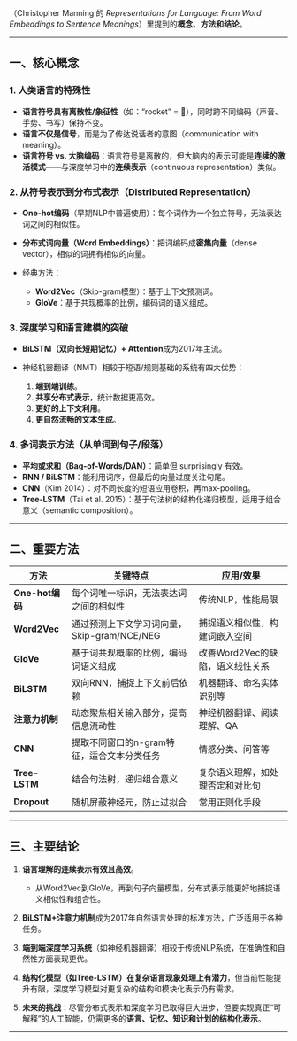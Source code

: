 （Christopher Manning 的 *Representations for Language: From Word Embeddings to Sentence Meanings*）里提到的**概念、方法和结论**。

---

## 一、核心概念

### 1. 人类语言的特殊性

* **语言符号具有离散性/象征性**（如：“rocket” = 🚀），同时跨不同编码（声音、手势、书写）保持不变。
* **语言不仅是信号**，而是为了传达说话者的意图（communication with meaning）。
* **语言符号 vs. 大脑编码**：语言符号是离散的，但大脑内的表示可能是**连续的激活模式**——与深度学习中的**连续表示**（continuous representation）类似。

### 2. 从符号表示到分布式表示（Distributed Representation）

* **One-hot编码**（早期NLP中普遍使用）：每个词作为一个独立符号，无法表达词之间的相似性。
* **分布式词向量（Word Embeddings）**：把词编码成**密集向量**（dense vector），相似的词拥有相似的向量。
* 经典方法：

  * **Word2Vec**（Skip-gram模型）：基于上下文预测词。
  * **GloVe**：基于共现概率的比例，编码词的语义组成。

### 3. 深度学习和语言建模的突破

* **BiLSTM（双向长短期记忆）+ Attention**成为2017年主流。
* 神经机器翻译（NMT）相较于短语/规则基础的系统有四大优势：

  1. **端到端训练**。
  2. **共享分布式表示**，统计数据更高效。
  3. **更好的上下文利用**。
  4. **更自然流畅的文本生成**。

### 4. 多词表示方法（从单词到句子/段落）

* **平均或求和（Bag-of-Words/DAN）**：简单但 surprisingly 有效。
* **RNN / BiLSTM**：能利用词序，但最后的向量过度关注句尾。
* **CNN**（Kim 2014）：对不同长度的短语应用卷积，再max-pooling。
* **Tree-LSTM**（Tai et al. 2015）：基于句法树的结构化递归模型，适用于组合意义（semantic composition）。

---

## 二、重要方法

| 方法            | 关键特点                           | 应用/效果                |
| ------------- | ------------------------------ | -------------------- |
| **One-hot编码** | 每个词唯一标识，无法表达词之间的相似性            | 传统NLP，性能局限           |
| **Word2Vec**  | 通过预测上下文学习词向量，Skip-gram/NCE/NEG | 捕捉语义相似性，构建词嵌入空间      |
| **GloVe**     | 基于词共现概率的比例，编码词语义组成             | 改善Word2Vec的缺陷，语义线性关系 |
| **BiLSTM**    | 双向RNN，捕捉上下文前后依赖                | 机器翻译、命名实体识别等         |
| **注意力机制**     | 动态聚焦相关输入部分，提高信息流动性             | 神经机器翻译、阅读理解、QA       |
| **CNN**       | 提取不同窗口的n-gram特征，适合文本分类任务       | 情感分类、问答等             |
| **Tree-LSTM** | 结合句法树，递归组合意义                   | 复杂语义理解，如处理否定和对比句     |
| **Dropout**   | 随机屏蔽神经元，防止过拟合                  | 常用正则化手段              |

---

## 三、主要结论

1. **语言理解的连续表示有效且高效**。

   * 从Word2Vec到GloVe，再到句子向量模型，分布式表示能更好地捕捉语义相似性和组合性。

2. **BiLSTM+注意力机制**成为2017年自然语言处理的标准方法，广泛适用于各种任务。

3. **端到端深度学习系统**（如神经机器翻译）相较于传统NLP系统，在准确性和自然性方面表现更优。

4. **结构化模型（如Tree-LSTM）在复杂语言现象处理上有潜力**，但当前性能提升有限，深度学习模型对更复杂的结构和模块化表示仍有需求。

5. **未来的挑战**：尽管分布式表示和深度学习已取得巨大进步，但要实现真正“可解释”的人工智能，仍需更多的**语言、记忆、知识和计划的结构化表示**。

---

